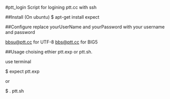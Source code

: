 #ptt_login
Script for logining ptt.cc with ssh

##Install (On ubuntu)
$ apt-get install expect

##Configure
replace yourUserName and yourPassword with your username and password

bbsu@ptt.cc for UTF-8
bbs@ptt.cc for BIG5

##Usage
choising ethier ptt.exp or ptt.sh.

use terminal

$ expect ptt.exp

or

$ . ptt.sh
